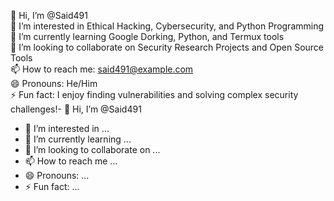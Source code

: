 👋 Hi, I’m @Said491  
👀 I’m interested in Ethical Hacking, Cybersecurity, and Python Programming  
🌱 I’m currently learning Google Dorking, Python, and Termux tools  
💞️ I’m looking to collaborate on Security Research Projects and Open Source Tools  
📫 How to reach me: said491@example.com  
😄 Pronouns: He/Him  
⚡ Fun fact: I enjoy finding vulnerabilities and solving complex security challenges!- 👋 Hi, I’m @Said491
- 👀 I’m interested in ...
- 🌱 I’m currently learning ...
- 💞️ I’m looking to collaborate on ...
- 📫 How to reach me ...
- 😄 Pronouns: ...
- ⚡ Fun fact: ...

<!---
Said491/Said491 is a ✨ special ✨ repository because its `README.md` (this file) appears on your GitHub profile.
You can click the Preview link to take a look at your changes.
--->
